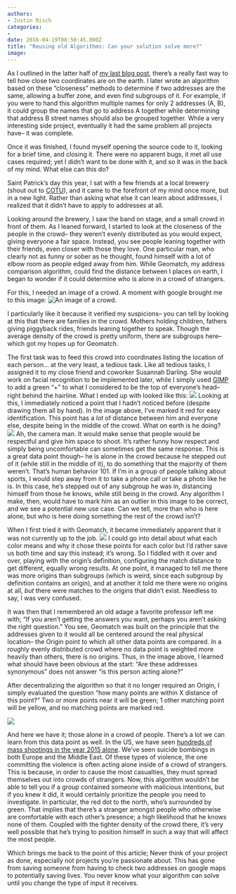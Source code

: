```yaml
---
authors:
- Justin Risch
categories:
- 
date: 2016-04-19T08:50:45.000Z
title: "Reusing old Algorithms: Can your solution solve more?"
image: 
---
```


As I outlined in the latter half of [my last blog post](http://www.ipponusa.com/blog/address-not-string-applying-concepts-data-meaningfulness-usefulness/), there’s a really fast way to tell how close two coordinates are on the earth. I later wrote an algorithm based on these “closeness” methods to determine if two addresses are the same, allowing a buffer zone, and even find subgroups of it. For example, if you were to hand this algorithm multiple names for only 2 addresses (A, B), it could group the names that go to address A together while determining that address B street names should also be grouped together. While a very interesting side project, eventually it had the same problem all projects have– it was complete.

Once it was finished, I found myself opening the source code to it, looking for a brief time, and closing it. There were no apparent bugs, it met all use cases required; yet I didn’t want to be done with it, and so it was in the back of my mind. What else can this do?

Saint Patrick’s day this year, I sat with a few friends at a local brewery (shout out to [COTU](http://www.cotubrewing.com/)), and it came to the forefront of my mind once more, but in a new light. Rather than asking what else it can learn about addresses, I realized that it didn’t have to apply to addresses at all.

Looking around the brewery, I saw the band on stage, and a small crowd in front of them. As I leaned forward, I started to look at the closeness of the people in the crowd– they weren’t evenly distributed as you would expect, giving everyone a fair space. Instead, you see people leaning together with their friends, even closer with those they love. One particular man, who clearly not as funny or sober as he thought, found himself with a lot of elbow room as people edged away from him. While Geomatch, my address comparison algorithm, could find the distance between I places on earth, I began to wonder if it could determine who is alone in a crowd of strangers.

For this, I needed an image of a crowd. A moment with google brought me to this image:
![An image of a crowd.](https://i.imgur.com/b5KbiQw.png)

I particularly like it because it verified my suspicions– you can tell by looking at this that there are families in the crowd. Mothers holding children, fathers giving piggyback rides, friends leaning together to speak. Though the average density of the crowd is pretty uniform, there are subgroups here– which got my hopes up for Geomatch.

The first task was to feed this crowd into coordinates listing the location of each person… at the very least, a tedious task. Like all tedious tasks, I assigned it to my close friend and coworker Susannah Darling. She would work on facial recognition to be implemented later, while I simply used [GIMP](https://www.gimp.org/) to add a green “+” to what I considered to be the top of everyone’s head– right behind the hairline. What I ended up with looked like this:
![](https://i.imgur.com/YeDqqPO.png)
 Looking at this, I immediately noticed a point that I hadn’t noticed before (despite drawing them all by hand). In the image above, I’ve marked it red for easy identification. This point has a *lot* of distance between him and everyone else, despite being in the middle of the crowd. What on earth is he doing?
![](https://i.imgur.com/Trpl7yT.png)
 Ah, the camera man. It would make sense that people would be respectful and give him space to shoot. It’s rather funny how respect and simply being uncomfortable can sometimes get the same response. This is a great data point though– he is alone in the crowd because he stepped out of it (while still in the middle of it), to do something that the majority of them weren’t. That’s human behavior 101. If I’m in a group of people talking about sports, I would step away from it to take a phone call or take a photo like he is. In this case, he’s stepped out of any subgroup he was in, distancing himself from those he knows, while still being in the crowd. Any algorithm I make, then, would have to mark him as an outlier in this image to be correct, and we see a potential new use case. Can we tell, more than who is here alone, but who is here doing something the rest of the crowd isn’t?

When I first tried it with Geomatch, it became immediately apparent that it was not currently up to the job.
![](https://i.imgur.com/BopdaHM.png)
 I could go into detail about what each color means and why it chose these points for each color but I’d rather save us both time and say this instead; it’s wrong. So I fiddled with it over and over, playing with the origin’s definition, configuring the match distance to get different, equally wrong results. At one point, it managed to tell me there was more origins than subgroups (which is weird, since each subgroup by definition contains an origin), and at another it told me there were no origins at all, *but* there were matches to the origins that didn’t exist. Needless to say, I was very confused.

It was then that I remembered an old adage a favorite professor left me with; “If you aren’t getting the answers you want, perhaps you aren’t asking the right question.” You see, Geomatch was built on the principle that the addresses given to it would all be centered around the real physical location– the Origin point to which all other data points are compared. In a roughly evenly distributed crowd where no data point is weighted more heavily than others, there is no origins. Thus, in the image above, I learned what should have been obvious at the start: “Are these addresses synonymous” does not answer “is this person acting alone?”

After decentralizing the algorithm so that it no longer required an Origin, I simply evaluated the question “how many points are within X distance of this point?” Two or more points near it will be green; 1 other matching point will be yellow, and no matching points are marked red.

![](https://i.imgur.com/zVTW5NX.png)

And here we have it; those alone in a crowd of people. There’s a lot we can learn from this data point as well. In the US, we have seen [hundreds of mass shootings in the year 2015 alone](https://www.washingtonpost.com/news/wonk/wp/2015/10/01/2015-274-days-294-mass-shootings-hundreds-dead/). We’ve seen suicide bombings in both Europe and the Middle East. Of these types of violence, the one committing the violence is often acting alone inside of a crowd of strangers. This is because, in order to cause the most casualties, they must spread themselves out into crowds of strangers. Now, this algorithm wouldn’t be able to tell you if a group contained someone with malicious intentions, but if you knew it did, it would certainly prioritize the people you need to investigate. In particular, the red dot to the north, who’s surrounded by green. That implies that there’s a stranger amongst people who otherwise are comfortable with each other’s presence; a high likelihood that he knows none of them. Coupled with the tighter density of the crowd there, it’s very well possible that he’s trying to position himself in such a way that will affect the most people.

Which brings me back to the point of this article; Never think of your project as done, especially not projects you’re passionate about. This has gone from saving someone from having to check two addresses on google maps to potentially saving lives. You never know what your algorithm can solve until you change the type of input it receives.
